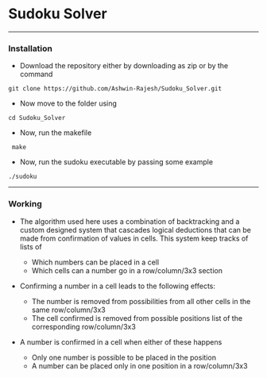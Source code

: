 # Sudoku Solver
---
### Installation
- Download the repository either by downloading as zip or by the command

```git clone https://github.com/Ashwin-Rajesh/Sudoku_Solver.git```
- Now move to the folder using

```cd Sudoku_Solver```
- Now, run the makefile

``` make```
- Now, run the sudoku executable by passing some example

```./sudoku```

---
### Working
- The algorithm used here uses a combination of backtracking and a custom designed system that cascades logical deductions that can be made from confirmation of values in cells. This system keep tracks of lists of
  - Which numbers can be placed in a cell
  - Which cells can a number go in a row/column/3x3 section

- Confirming a number in a cell leads to the following effects:
  - The number is removed from possibilities from all other cells in the same row/column/3x3
  - The cell confirmed is removed from possible positions list of the corresponding row/column/3x3

- A number is confirmed in a cell when either of these happens
  - Only one number is possible to be placed in the position
  - A number can be placed only in one position in a row/column/3x3
